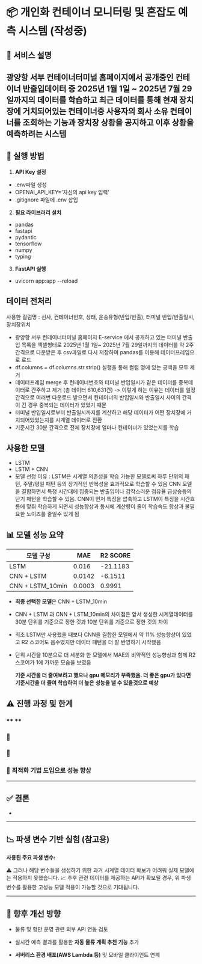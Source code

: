 # 📦 개인화 컨테이너 모니터링 및 혼잡도 예측 시스템 (작성중)

## 📝 서비스 설명
광양항 서부 컨테이너터미널 홈페이지에서 공개중인 컨테이너 반출입데이터 중 2025년 1월 1일 ~ 2025년 7월 29일까지의 데이터를 학습하고 최근 데이터를 통해
현재 장치장에 거치되어있는 컨테이너중 사용자의 회사 소유 컨테이너를 조회하는 기능과 장치장 상황을 공지하고 이후 상황을 예측하려는 시스템
--

## 🚀 실행 방법

1. **API Key 설정**
- .env파일 생성
- OPENAI_API_KEY='자신의 api key 입력'
- .gitignore 파일에 .env 삽입

2. **필요 라이브러리 설치**
- pandas
- fastapi
- pydantic
- tensorflow
- numpy
- typing

3. **FastAPI 실행**
- uvicorn app:app --reload

## 데이터 전처리
사용한 컬럼명 : 선사, 컨테이너번호, 상태, 운송유형(반입/반출), 터미널 반입/반출일시, 장치장위치
- 광양항 서부 컨테이너터미널 홈페이지 E-service 에서 공개하고 있는 터미널 반출입 목록을 엑셀형태로 2025년 1월 1일~ 2025년 7월 29일까지의 데이터를 약 2주간격으로
다운받은 후 csv파일로 다시 저장하여 pandas를 이용해 데이터프레임으로 로드
- df.columns = df.columns.str.strip() 실행을 통해 컬럼 명에 있는 공백을 모두 제거
- 데이터프레임 merge 후 컨테이너번호와 터미널 반입일시가 같은 데이터를 중복데이터로 간주하고 제거 (총 데이터 610,631건)
-> 이렇게 하는 이유는 데이터를 일정간격으로 여러번 다운로드 받으면서 컨테이너의 반입일시와 반출일시 사이의 간격이 긴 경우 중복되는 데이터가 있었기 때문
- 터미널 반입일시로부터 반출일시까지를 계산하고 해당 데이터가 어떤 장치장에 거치되어있었는지를 시계열 데이터로 전환
- 기준시간 30분 간격으로 전체 장치장에 얼마나 컨테이너가 있었는지를 학습

## 사용한 모델
- LSTM
- LSTM + CNN
- 모델 선정 이유 : LSTM은 시계열 의존성을 학습 가능한 모델로써 하루 단위의 패턴, 주말/평일 패턴 등의 장기적인 반복성을 효과적으로 학습할 수 있음
  CNN 모델을 결합하면서 특정 시간대에 집중되는 반출입이나 갑작스러운 점유율 급상승등의 단기 패턴을 학습할 수 있음.
  CNN이 먼저 특징을 압축하고 LSTM이 특징을 시간흐름에 맞춰 학습하게 되면서 성능향상과 동시에 계산량이 줄어 학습속도 향상과 불필요한 노이즈를 줄일수 있게 됨  

## 📊 모델 성능 요약

| 모델 구성                             | MAE  | R2 SCORE |
| ------------------------------------ | -----|---- |
| LSTM                       | 0.016    | -21.1183 |
| CNN + LSTM   | 0.0142    | -6.1511   |
| CNN + LSTM_10min | 0.0003 | 0.9991  |



- **최종 선택한 모델**은 CNN + LSTM_10min
- CNN + LSTM 과 CNN + LSTM_10min의 차이점은 앞서 생성한 시계열데이터를 30분 단위를 기준으로 정한 것과 10분 단위를 기준으로 정한 것의 차이
- 최초 LSTM만 사용했을 때보다 CNN을 결합한 모델에서 약 11% 성능향상이 있었고 R2 스코어도 음수였지만 데이터 패턴을 더 잘 반영하기 시작했음
- 단위 시간을 10분으로 더 세분화 한 모델에서 MAE의 비약적인 성능향상과 함께 R2 스코어가 1에 가까운 모습을 보였음

  **기준 시간을 더 줄여보려고 했으나 gpu 메모리가 부족했음. 더 좋은 gpu가 있다면 기준시간을 더 줄여 학습하여 더 높은 성능을 낼 수 있을것으로 예상**

## ⚠️ 진행 과정 및 한계

### ** **



### **🔸**


### **🔸**



### **🔸 최적화 기법 도입으로 성능 향상**



---

## ✅ 결론

- 
---

## 📉 파생 변수 기반 실험 (참고용)


**사용된 주요 파생 변수:**


⚠️ 그러나 해당 변수들을 생성하기 위한 과거 시계열 데이터 확보가 어려워 실제 모델에는 적용하지 못했습니다.
📈 추후 관련 데이터를 제공하는 API가 확보될 경우, 위 파생 변수를 활용한 고성능 모델 적용이 가능할 것으로 기대됩니다.

---

## 📮 향후 개선 방향

- 물류 및 항만 운영 관련 외부 API 연동 검토

- 실시간 예측 결과를 활용한 **자동 물류 계획 추천 기능** 추가

- **서버리스 환경 배포(AWS Lambda 등)** 및 모바일 클라이언트 연계
